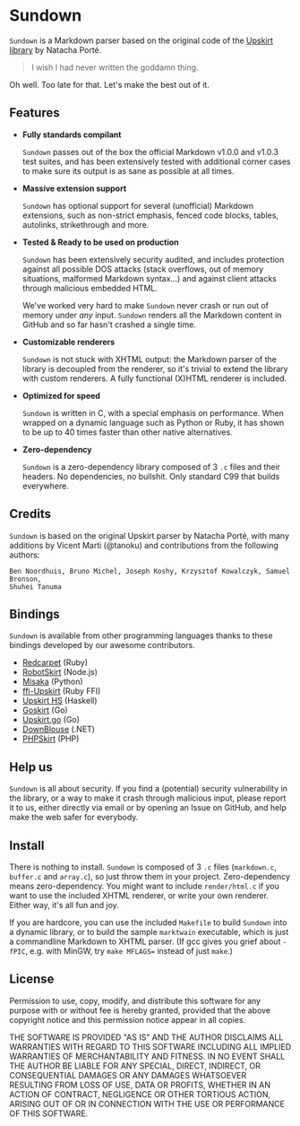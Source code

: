 Sundown
=======

`Sundown` is a Markdown parser based on the original code of the
[Upskirt library](http://fossil.instinctive.eu/libupskirt/index) by Natacha Porté.

> I wish I had never written the goddamn thing.

Oh well. Too late for that. Let's make the best out of it.

Features
--------

*	**Fully standards compilant**

	`Sundown` passes out of the box the official Markdown v1.0.0 and v1.0.3
	test suites, and has been extensively tested with additional corner cases
	to make sure its output is as sane as possible at all times.

*	**Massive extension support**

	`Sundown` has optional support for several (unofficial) Markdown extensions,
	such as non-strict emphasis, fenced code blocks, tables, autolinks,
	strikethrough and more.

*	**Tested & Ready to be used on production**
	
	`Sundown` has been extensively security audited, and includes protection against
	all possible DOS attacks (stack overflows, out of memory situations, malformed
	Markdown syntax...) and against client attacks through malicious embedded HTML.

	We've worked very hard to make `Sundown` never crash or run out of memory
	under *any* input. `Sundown` renders all the Markdown content in GitHub and so
	far hasn't crashed a single time. 

*	**Customizable renderers**

	`Sundown` is not stuck with XHTML output: the Markdown parser of the library
	is decoupled from the renderer, so it's trivial to extend the library with
	custom renderers. A fully functional (X)HTML renderer is included.

*	**Optimized for speed**

	`Sundown` is written in C, with a special emphasis on performance. When wrapped
	on a dynamic language such as Python or Ruby, it has shown to be up to 40
	times faster than other native alternatives.

*	**Zero-dependency**

	`Sundown` is a zero-dependency library composed of 3 `.c` files and their headers.
	No dependencies, no bullshit. Only standard C99 that builds everywhere.

Credits
-------

`Sundown` is based on the original Upskirt parser by Natacha Porté, with many additions
by Vicent Marti (@tanoku) and contributions from the following authors:

	Ben Noordhuis, Bruno Michel, Joseph Koshy, Krzysztof Kowalczyk, Samuel Bronson,
	Shuhei Tanuma

Bindings
--------

`Sundown` is available from other programming languages thanks to these bindings developed
by our awesome contributors.

- [Redcarpet](https://github.com/tanoku/redcarpet) (Ruby)
- [RobotSkirt](https://github.com/benmills/robotskirt) (Node.js)
- [Misaka](https://github.com/FSX/misaka) (Python)
- [ffi-Upskirt](https://github.com/postmodern/ffi-upskirt) (Ruby FFI)
- [Upskirt HS](https://github.com/rostayob/upskirt) (Haskell)
- [Goskirt](https://github.com/madari/goskirt) (Go)
- [Upskirt.go](https://github.com/buu700/upskirt.go) (Go)
- [DownBlouse](https://github.com/brandonc/downblouse) (.NET)
- [PHPSkirt](https://github.com/chobie/phpskirt) (PHP)

Help us
-------

`Sundown` is all about security. If you find a (potential) security vulnerability in the
library, or a way to make it crash through malicious input, please report it to us,
either directly via email or by opening an Issue on GitHub, and help make the web safer
for everybody.

Install
-------

There is nothing to install. `Sundown` is composed of 3 `.c` files (`markdown.c`,
`buffer.c` and `array.c`), so just throw them in your project. Zero-dependency means
zero-dependency. You might want to include `render/html.c` if you want to use the
included XHTML renderer, or write your own renderer. Either way, it's all fun and joy.

If you are hardcore, you can use the included `Makefile` to build `Sundown` into a dynamic
library, or to build the sample `marktwain` executable, which is just a commandline
Markdown to XHTML parser. (If gcc gives you grief about `-fPIC`, e.g. with MinGW, try
`make MFLAGS=` instead of just `make`.)

License
-------

Permission to use, copy, modify, and distribute this software for any
purpose with or without fee is hereby granted, provided that the above
copyright notice and this permission notice appear in all copies.

THE SOFTWARE IS PROVIDED "AS IS" AND THE AUTHOR DISCLAIMS ALL WARRANTIES
WITH REGARD TO THIS SOFTWARE INCLUDING ALL IMPLIED WARRANTIES OF
MERCHANTABILITY AND FITNESS. IN NO EVENT SHALL THE AUTHOR BE LIABLE FOR
ANY SPECIAL, DIRECT, INDIRECT, OR CONSEQUENTIAL DAMAGES OR ANY DAMAGES
WHATSOEVER RESULTING FROM LOSS OF USE, DATA OR PROFITS, WHETHER IN AN
ACTION OF CONTRACT, NEGLIGENCE OR OTHER TORTIOUS ACTION, ARISING OUT OF
OR IN CONNECTION WITH THE USE OR PERFORMANCE OF THIS SOFTWARE.

<!-- Local Variables: -->
<!-- fill-column: 89 -->
<!-- End: -->
